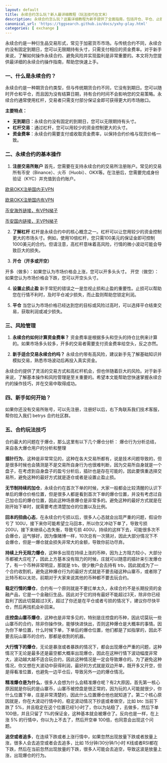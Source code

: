 ```yaml
---
layout: default
title: 永续合约怎么玩？新人最详细教程（玩法技巧在文末）
description: 永续合约怎么玩？这篇详细教程为新手提供了全面指南，包括开仓、平仓、止损等关键步骤，助您快速掌握永续合约交易的基础与技巧。深入解析如何避免常见错误，优化您的投资策略，提升交易收益。适用于所有想学习或进阶的交易者。
canonical_url: 'https://tggsearch.github.io/docs/yxhy-play.html'
categories: [ exchange ]
---
```

永续合约是一种衍生品交易形式，常见于加密货币市场。与传统合约不同，永续合约没有固定到期日，您可以无限期持有头寸，只需支付相应的资金费率。对于新手来说，了解如何操作永续合约、避免风险并实现盈利是非常重要的。本文将为您提供最详细的永续合约操作指南，帮助您快速上手。

### 一、什么是永续合约？
永续合约是一种期货合约类型，但与传统期货合约不同，它没有到期日。您可以随时开仓和平仓，而且因为没有结算日期，持有合约时间不会影响您的交易策略。永续合约通常使用杠杆，交易者只需支付部分保证金即可获得更大的市场敞口。

**主要特点：**
- **无到期日**：永续合约没有固定的到期日，您可以无限期持有头寸。
- **杠杆交易**：通过杠杆，您可以用较少的资金控制更大的头寸。
- **资金费率**：永续合约需要支付或收取资金费率，以保持合约价格与现货价格一致。

### 二、永续合约的基本操作
1. **注册交易所账户** 首先，您需要在支持永续合约的交易所注册账户。常见的交易所有币安（Binance）、火币（Huobi）、OKX等。在注册后，您需要完成身份验证（KYC）并充值到合约账户。

[欧易OKX注册国内无VPN ](./302.html?target=https://www.okx.com/join/betrys)

[欧易OKX注册国内有VPN ](./302.html?target=https://www.sjdncsswbr.com/join/betrys)

[币安海外链接，有VPN梯子](./302.html?target=https://www.binance.com/join?ref==ZGR4DOXV)

[币安国内链接，无VPN梯子](./302.html?target=https://www.suitechsui.us/join?ref=ZGR4DOXV) 

2. **了解杠杆** 杠杆是永续合约中的核心概念之一。杠杆可以让您用较少的资金控制更大的市场头寸。例如，使用10倍杠杆，您只需100美元的保证金即可控制1000美元的合约。但请注意，高杠杆意味着高风险，行情的微小波动可能会导致巨大的损失。

3. **开仓（开多或开空）**

开多（做多）：如果您认为市场价格会上涨，您可以开多头头寸。
开空（做空）：如果您认为市场价格会下跌，您可以开空头头寸。

4. **设置止损止盈** 新手常犯的错误之一是忽视止损和止盈的重要性。止损可以帮助您在行情不利时，及时平仓减少损失，而止盈则帮助您锁定利润。

5. **平仓** 当您认为市场价格已经达到您的目标或风险过高时，可以选择平仓结束交易，获取利润或减少损失。

### 三、风险管理
1. **永续合约如何计算资金费率？** 资金费率是根据多头和空头的持仓比例来计算的。如果市场多头较多，开多的交易者需要支付资金费率给空头，反之亦然。

2. **新手适合交易永续合约吗？** 永续合约带有高风险，建议新手先了解基础知识并模拟交易，熟悉市场波动后再投入真实资金。

永续合约提供了灵活的交易方式和高杠杆机会，但也伴随着巨大的风险。对于新手来说，了解基本操作和风险管理是至关重要的。希望本文能帮助您快速掌握永续合约的操作技巧，并在交易中取得成功。

### 四、新手如何开始？
如果你还没有交易所账号，可以先注册，注册好以后，右下角联系我们技术客服，帮你拉入我们 betrys 合约社区群。

### 五、合约玩法技巧
合约最大的问题在于爆仓，那么这里有以下几个爆仓分析：
爆仓行为分析总结，来自各大爆仓用户的分析和整理

**插针行为**，这种是非常常见的，这种在各大交易所都有，说是技术问题导致的，但是很多时候也会猜测是不是交易所自身行为也很难判断，因为交易所自身就是一个盘子，在考虑到自身盘子的盈亏分析后，插针也是存在可能的，因此要慎重选择交易所，避免这种的最好方式就是逐仓或者是设置止盈止损。

**无节制持续的加仓**，永续合约在首次下单的时候，大家一般都会比较清醒的认识下单后的爆仓价格位置，但是很多人都是看到首次下单的爆仓位置，并没有考虑过自己加仓后的爆仓位置，因此这种场景爆仓是非常多的。避免这种的最好方式就是在刚开始下单时，就需要考虑清楚加仓的位置以及比例。

**回本的扭曲心态**，在永续合约亏损以后，很多人心态就会出现严重的问题，假设你亏了 100U，接下来你可能希望立马回本，所以你又冲动下单了，导致亏损 200U，接下来继续心态失衡，导致亏损 400U，持续的这样下去，可能很多次不会爆仓，运气够好，因为像赌博一样，10次总有一次猜对，因此大部分情况下不会爆仓，但是一爆仓就会损失非常大的金额，导致你前功尽弃。

**持续上升无阻力爆仓**，这种多出现在持续上涨的币种，因为上方阻力较小，大部分币都被大庄吃了，因此上方基本没有阻力的时候，庄就可以随意的插针来引发爆仓了，有一个币种非常明显，那就是 trb，很少散户会去持有 trb，因此就成为了一个合约收割机，避免这种爆仓行为的最好方式就是不要去碰这种山寨币，或者除了比特币和以太坊，前期对于大家来说其他的币种都不要去玩合约。

**稳定行情的爆仓**，合约有一个原则就是不要扛单太久，永续合约不是长期投资的金融产品，它是一个金融衍生品，因此对于它的持有最好不能超过3天，除非你已经盈利了因此切莫超过3天，超过了你还是在平仓或者亏损的情况下，建议你尽快平仓，然后再找机会补回来。

**庄控盘山寨币爆仓**，这种也是非常多见的，特别是庄控盘的币种，因此切莫玩一些山寨币的合约，除非你操作快，能够快进快出，否则这种爆仓是大概率的事情。因为你下单位置，什么时候下单，下单后的爆仓位置，他们都是了如指掌的，因此不要去玩山寨币的合约，那都是收割的机器。

**大行情下的爆仓**，无论是暴涨或者暴跌的情况下，都会出现爆仓严重的问题，这种情况下无论是最多还是最空都大概率出现爆仓，因此在这种行情下波动幅度非常大，波动越大越不适合玩合约，因此这种情况是一定会导致爆仓的。为了避免这种情况，你又想在大波动中获得利润，最好的方式就是双边开单，既开多又开空，但是得看准位置，也避免一边平仓后，导致另外一边的爆仓情况。

**精准爆仓是为什么**，很多人会想为什么会精准爆仓呢？有2大原因，首先第一核心原因就是你玩的是山寨币，山寨币被控盘是很正常的，因为玩的人可能就很少，你什么位置下单，庄是非常清楚的，因此什么位置爆仓他也就知道了。第二个核心原因就是，你在大波动行情中的，稳定波动情况下抄底或者做空，比如 btc 当前下跌了 5%，并且稳定在这个位置已经1小时了，你以为站稳了，去做多，然后下单 100倍，并且只留了 1%的保证金，这种基本就会被爆仓了。反向也是一样，在上涨 5% 的行情中，你以为上不去了，然后开空单 100倍，也同意会出现这个问题。

**追空或者追多**，在连续下跌或者上涨行情中，如果忽然出现放量下跌或者放量上涨，很多人会去追空或者会去追多，比如 15分钟/30分钟/1小时 K线或者RSI都在下跌，然后在当前忽然出现放量的下跌，很多人可能会去追空，导致这波是放量上涨，出现爆仓的行为。